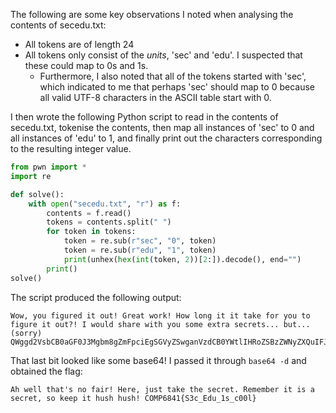 The following are some key observations I noted when analysing the contents of secedu.txt:
* All tokens are of length 24
* All tokens only consist of the *units*, 'sec' and 'edu'. I suspected that these could map to 0s and 1s.
    - Furthermore, I also noted that all of the tokens started with 'sec', which indicated to me that perhaps 'sec' should map to 0 because all valid UTF-8 characters in the ASCII table start with 0.

I then wrote the following Python script to read in the contents
of secedu.txt, tokenise the contents, then map all instances of 'sec' to 0 and all instances of 'edu' to 1, and finally print out the characters corresponding to the resulting integer value.

```python
from pwn import *
import re

def solve():
    with open("secedu.txt", "r") as f:
        contents = f.read()
        tokens = contents.split(" ")
        for token in tokens:
            token = re.sub(r"sec", "0", token)
            token = re.sub(r"edu", "1", token)
            print(unhex(hex(int(token, 2))[2:]).decode(), end="")
        print()
solve()
```

The script produced the following output:

```
Wow, you figured it out! Great work! How long it it take for you to figure it out?! I would share with you some extra secrets... but... (sorry) QWggd2VsbCB0aGF0J3Mgbm8gZmFpciEgSGVyZSwganVzdCB0YWtlIHRoZSBzZWNyZXQuIFJlbWVtYmVyIGl0IGlzIGEgc2VjcmV0LCBzbyBrZWVwIGl0IGh1c2ggaHVzaCEgQ09NUDY4NDF7UzNjX0VkdV8xc19jMDBsfQ==
```

That last bit looked like some base64! I passed it through `base64 -d` and obtained the flag:

```
Ah well that's no fair! Here, just take the secret. Remember it is a secret, so keep it hush hush! COMP6841{S3c_Edu_1s_c00l}
```
